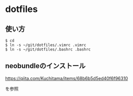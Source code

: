 # dotfiles

## 使い方
```
$ cd
$ ln -s ~/git/dotfiles/.vimrc .vimrc 
$ ln -s ~/git/dotfiles/.bashrc .bashrc 
```
## neobundleのインストール

https://qiita.com/Kuchitama/items/68b6b5d5ed40f6f96310

を参照
